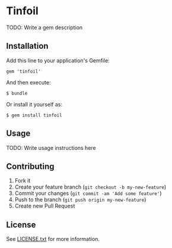 # Tinfoil

TODO: Write a gem description

## Installation

Add this line to your application's Gemfile:

    gem 'tinfoil'

And then execute:

    $ bundle

Or install it yourself as:

    $ gem install tinfoil

## Usage

TODO: Write usage instructions here

## Contributing

1. Fork it
2. Create your feature branch (`git checkout -b my-new-feature`)
3. Commit your changes (`git commit -am 'Add some feature'`)
4. Push to the branch (`git push origin my-new-feature`)
5. Create new Pull Request

## License

See [LICENSE.txt](LICENSE.txt) for more information.

